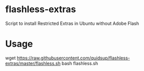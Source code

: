 # flashless-extras
Script to install Restricted Extras in Ubuntu without Adobe Flash
# Usage
wget https://raw.githubusercontent.com/quidsup/flashless-extras/master/flashless.sh
bash flashless.sh
